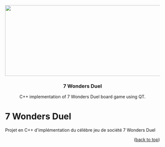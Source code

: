 <a name="readme-top"></a>


<br />
<div align="center">
  <img src="data/image/animation_7_wonders_duel.gif" width="600" height="231" style="border-radius: 30;">
  <h3 align="center">7 Wonders Duel</h3>
  <p align="center">
  C++ implementation of 7 Wonders Duel board game using QT.
  <br />    
  </p>
</div>

# 7 Wonders Duel
Projet en C++ d'implémentation du célèbre jeu de société 7 Wonders Duel


<p align="right">(<a href="#readme-top">back to top</a>)</p>
